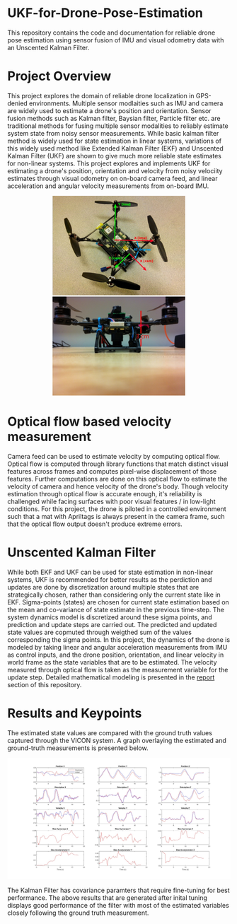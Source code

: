 # UKF-for-Drone-Pose-Estimation
This repository contains the code and documentation for reliable drone pose estimation using sensor fusion of IMU and visual odometry data with an Unscented Kalman Filter.

# Project Overview
  This project explores the domain of reliable drone localization in GPS-denied environments. Multiple sensor modlaities such as IMU and camera are widely used to estimate a drone's position and orientation. Sensor fusion methods such as Kalman filter, Baysian filter, Particle filter etc. are traditional methods for fusing multiple sensor modalities to reliably estimate system state from noisy sensor measurements. While basic kalman filter method is widely used for state estimation in linear systems, variations of this widely used method like Extended Kalman Filter (EKF) and Unscented Kalman Filter (UKF) are shown to give much more reliable state estimates for non-linear systems. This project explores and implements UKF for estimating a drone's position, orientation and velocity from noisy velociity estimates through visual odometry on on-board camera feed, and linear acceleration and angular velocity measurements from on-board IMU. 

<p align="center">
  <img src="top_view.jpeg" alt="Drone Top View" width="300"/>
  <img src="side_view.jpg" alt="Drone Side View" width="300"/>
</p>

# Optical flow based velocity measurement
Camera feed can be used to estimate velocity by computing optical flow. Optical flow is computed through library functions that match distinct visual features across frames and computes pixel-wise displacement of those features. Further computations are done on this optical flow to estimate the velocity of camera and hence velocity of the drone's body. 
Though velocity estimation through optical flow is accurate enough, it's reliability is challenged while facing surfaces with poor visual features / in low-light conditions. For this project, the drone is piloted in a controlled environment such that a mat with Apriltags is always present in the camera frame, such that the optical flow output doesn't produce extreme errors. 

# Unscented Kalman Filter
While both EKF and UKF can be used for state estimation in non-linear systems, UKF is recommended for better results as the perdiction and updates are done by discretization around multiple states that are strategically chosen, rather than considering only the current state like in EKF. 
Sigma-points (states) are chosen for current state estimation based on the mean and co-variance of state estimate in the previous time-step. The system dynamics model is discretized around these sigma points, and prediction and update steps are carried out. The predicted and updated state values are copmuted through weigthed sum of the values corresponding the sigma points. 
  In this project, the dynamics of the drone is modeled by taking linear and angular acceleration measurements from IMU as control inputs, and the drone position, orientation, and linear velocity in world frame as the state variables that are to be estimated. The velocity measured through optical flow is taken as the measurement variable for the update step. Detailed mathematical modeling is presented in the [report](Rajasundaram_Mathiazhagan_UKF_for_Drone_Pose_Estimation_Report.pdf) section of this repository. 

# Results and Keypoints
  The estimated state values are compared with the ground truth values captured through the VICON system. A graph overlaying the estimated and ground-truth measurements is presented below.
  <p align="center">
  <img src="part2_ds1.jpg" alt="Drone Top View" width="600"/>
</p>
The Kalman Filter has covariance paramters that require fine-tuning for best performance. The above results that are generated after inital tuning displays good performance of the filter with most of the estimated variables closely following the ground truth measurement. 
